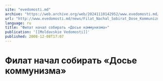 ```yaml
---
site: "evedomosti.md"
archive: "https://web.archive.org/web/20241110142952/www.evedomosti.md/news/Filat_Nachal_Sobirat_Dose_Kommunizma"
url: "http://www.evedomosti.md/news/Filat_Nachal_Sobirat_Dose_Kommunizma"
language: ru
title: "Филат начал собирать «Досье коммунизма»"
publication: '[[Moldavskie Vedomosti]]'
published: 2008-12-08T17:07
---
```


# Филат начал собирать «Досье коммунизма»

